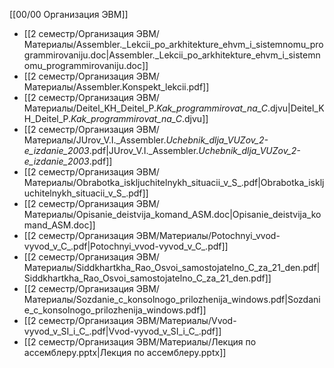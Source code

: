 [[00/00 Организация ЭВМ]]

- [[2 семестр/Организация ЭВМ/Материалы/Assembler._Lekcii_po_arkhitekture_ehvm_i_sistemnomu_programmirovaniju.doc|Assembler._Lekcii_po_arkhitekture_ehvm_i_sistemnomu_programmirovaniju.doc]]
- [[2 семестр/Организация ЭВМ/Материалы/Assembler.Konspekt_lekcii.pdf]]
- [[2 семестр/Организация ЭВМ/Материалы/Deitel_KH_Deitel_P._Kak_programmirovat_na_C_.djvu|Deitel_KH_Deitel_P._Kak_programmirovat_na_C_.djvu]]
- [[2 семестр/Организация ЭВМ/Материалы/JUrov_V.I._Assembler._Uchebnik_dlja_VUZov_2-e_izdanie_2003_.pdf|JUrov_V.I._Assembler._Uchebnik_dlja_VUZov_2-e_izdanie_2003_.pdf]]
- [[2 семестр/Организация ЭВМ/Материалы/Obrabotka_iskljuchitelnykh_situacii_v_S_.pdf|Obrabotka_iskljuchitelnykh_situacii_v_S_.pdf]]
- [[2 семестр/Организация ЭВМ/Материалы/Opisanie_deistvija_komand_ASM.doc|Opisanie_deistvija_komand_ASM.doc]]
- [[2 семестр/Организация ЭВМ/Материалы/Potochnyi_vvod-vyvod_v_C_.pdf|Potochnyi_vvod-vyvod_v_C_.pdf]]
- [[2 семестр/Организация ЭВМ/Материалы/Siddkhartkha_Rao_Osvoi_samostojatelno_C_za_21_den.pdf|Siddkhartkha_Rao_Osvoi_samostojatelno_C_za_21_den.pdf]]
- [[2 семестр/Организация ЭВМ/Материалы/Sozdanie_c_konsolnogo_prilozhenija_windows.pdf|Sozdanie_c_konsolnogo_prilozhenija_windows.pdf]]
- [[2 семестр/Организация ЭВМ/Материалы/Vvod-vyvod_v_SI_i_C_.pdf|Vvod-vyvod_v_SI_i_C_.pdf]]
- [[2 семестр/Организация ЭВМ/Материалы/Лекция по ассемблеру.pptx|Лекция по ассемблеру.pptx]]